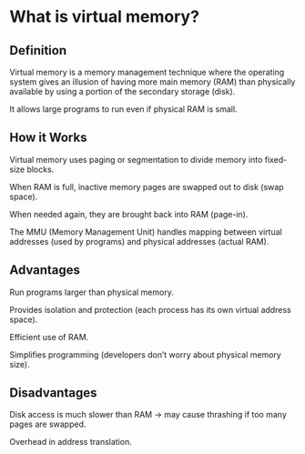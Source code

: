 # What is virtual memory?


## Definition

Virtual memory is a memory management technique where the operating system gives an illusion of having more main memory (RAM) than physically available by using a portion of the secondary storage (disk).

It allows large programs to run even if physical RAM is small.

## How it Works

Virtual memory uses paging or segmentation to divide memory into fixed-size blocks.

When RAM is full, inactive memory pages are swapped out to disk (swap space).

When needed again, they are brought back into RAM (page-in).

The MMU (Memory Management Unit) handles mapping between virtual addresses (used by programs) and physical addresses (actual RAM).

## Advantages

Run programs larger than physical memory.

Provides isolation and protection (each process has its own virtual address space).

Efficient use of RAM.

Simplifies programming (developers don’t worry about physical memory size).

## Disadvantages

Disk access is much slower than RAM → may cause thrashing if too many pages are swapped.

Overhead in address translation.